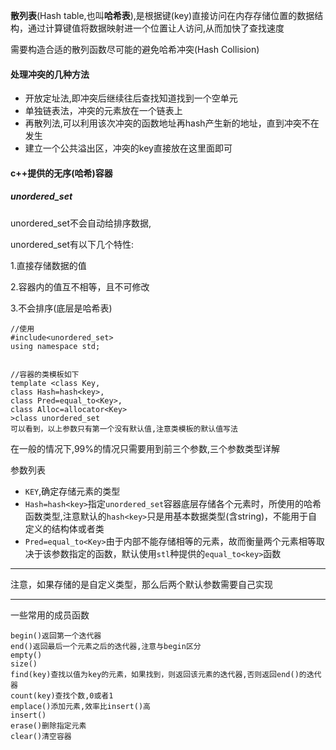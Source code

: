 **散列表**(Hash table,也叫**哈希表**),是根据键(key)直接访问在内存存储位置的数据结构，通过计算键值将数据映射进一个位置让人访问,从而加快了查找速度

需要构造合适的散列函数尽可能的避免哈希冲突(Hash Collision)

#### 处理冲突的几种方法

* 开放定址法,即冲突后继续往后查找知道找到一个空单元
* 单独链表法，冲突的元素放在一个链表上
* 再散列法,可以利用该次冲突的函数地址再hash产生新的地址，直到冲突不在发生
* 建立一个公共溢出区，冲突的key直接放在这里面即可

#### c++提供的无序(哈希)容器

##### unordered_set

unordered_set不会自动给排序数据,

unordered_set有以下几个特性:

1.直接存储数据的值

2.容器内的值互不相等，且不可修改

3.不会排序(底层是哈希表)

~~~
//使用
#include<unordered_set>
using namespace std;


//容器的类模板如下
template <class Key,
class Hash=hash<key>,
class Pred=equal_to<Key>,
class Alloc=allocator<Key>
>class unordered_set
可以看到，以上参数只有第一个没有默认值,注意类模板的默认值写法
~~~

在一般的情况下,99%的情况只需要用到前三个参数,三个参数类型详解

参数列表

* `KEY`,确定存储元素的类型
* `Hash=hash<key>`指定`unordered_set`容器底层存储各个元素时，所使用的哈希函数类型,注意默认的`hash<key>`只是用基本数据类型(含string)，不能用于自定义的结构体或者类
* `Pred=equal_to<Key>`由于内部不能存储相等的元素，故而衡量两个元素相等取决于该参数指定的函数，默认使用`stl`种提供的`equal_to<key>`函数

---

注意，如果存储的是自定义类型，那么后两个默认参数需要自己实现

---

一些常用的成员函数

~~~
begin()返回第一个迭代器
end()返回最后一个元素之后的迭代器,注意与begin区分
empty()
size()
find(key)查找以值为key的元素，如果找到，则返回该元素的迭代器,否则返回end()的迭代器
count(key)查找个数,0或者1
emplace()添加元素,效率比insert()高
insert()
erase()删除指定元素
clear()清空容器
~~~

